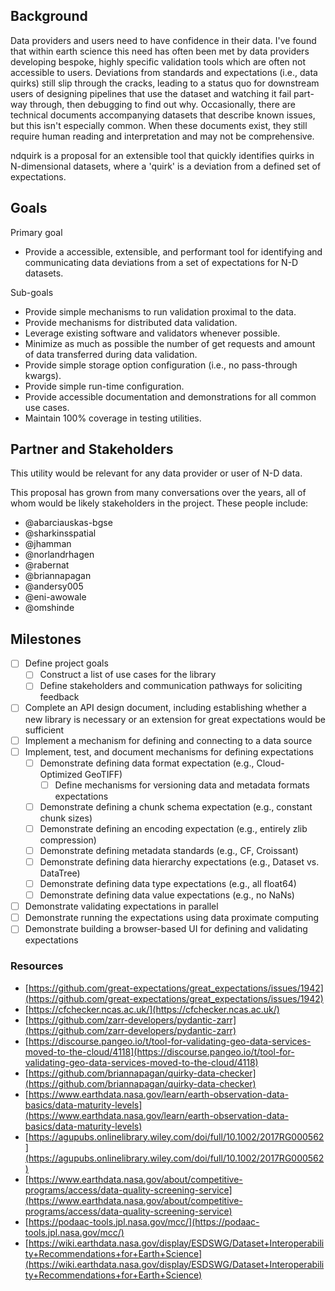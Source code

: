 ## Background

Data providers and users need to have confidence in their data. I've found that within earth science this need has often been met by data providers developing bespoke, highly specific validation tools which are often not accessible to users. Deviations from standards and expectations (i.e., data quirks) still slip through the cracks, leading to a status quo for downstream users of designing pipelines that use the dataset and watching it fail part-way through, then debugging to find out why. Occasionally, there are technical documents accompanying datasets that describe known issues, but this isn't especially common. When these documents exist, they still require human reading and interpretation and may not be comprehensive.

ndquirk is a proposal for an extensible tool that quickly identifies quirks in N-dimensional datasets, where a 'quirk' is a deviation from a defined set of expectations.

## Goals
Primary goal
- Provide a accessible, extensible, and performant tool for identifying and communicating data deviations from a set of expectations for N-D datasets.

Sub-goals
- Provide simple mechanisms to run validation proximal to the data.
- Provide mechanisms for distributed data validation.
- Leverage existing software and validators whenever possible.
- Minimize as much as possible the number of get requests and amount of data transferred during data validation.
- Provide simple storage option configuration (i.e., no pass-through kwargs).
- Provide simple run-time configuration.
- Provide accessible documentation and demonstrations for all common use cases.
- Maintain 100% coverage in testing utilities.

## Partner and Stakeholders

This utility would be relevant for any data provider or user of N-D data.

This proposal has grown from many conversations over the years, all of whom would be likely stakeholders in the project. These people include:

- @abarciauskas-bgse
- @sharkinsspatial
- @jhamman
- @norlandrhagen
- @rabernat
- @briannapagan
- @andersy005
- @eni-awowale
- @omshinde

## Milestones

- [ ] Define project goals
    - [ ] Construct a list of use cases for the library
	- [ ] Define stakeholders and communication pathways for soliciting feedback
- [ ] Complete an API design document, including establishing whether a new library is necessary or an extension for great expectations would be sufficient
- [ ] Implement a mechanism for defining and connecting to a data source
- [ ] Implement, test, and document mechanisms for defining expectations
	- [ ] Demonstrate defining data format expectation (e.g., Cloud-Optimized GeoTIFF)
		- [ ] Define mechanisms for versioning data and metadata formats expectations
	- [ ] Demonstrate defining a chunk schema expectation (e.g., constant chunk sizes)
	- [ ] Demonstrate defining an encoding expectation (e.g., entirely zlib compression)
	- [ ] Demonstrate defining metadata standards (e.g., CF, Croissant)
	- [ ] Demonstrate defining data hierarchy expectations (e.g., Dataset vs. DataTree)
	- [ ] Demonstrate defining data type expectations (e.g., all float64)
	- [ ] Demonstrate defining data value expectations (e.g., no NaNs)
- [ ] Demonstrate validating expectations in parallel
- [ ] Demonstrate running the expectations using data proximate computing
- [ ] Demonstrate building a browser-based UI for defining and validating expectations

### Resources

- [https://github.com/great-expectations/great_expectations/issues/1942](https://github.com/great-expectations/great_expectations/issues/1942)
- [https://cfchecker.ncas.ac.uk/](https://cfchecker.ncas.ac.uk/)
- [https://github.com/zarr-developers/pydantic-zarr](https://github.com/zarr-developers/pydantic-zarr)
- [https://discourse.pangeo.io/t/tool-for-validating-geo-data-services-moved-to-the-cloud/4118](https://discourse.pangeo.io/t/tool-for-validating-geo-data-services-moved-to-the-cloud/4118)
- [https://github.com/briannapagan/quirky-data-checker](https://github.com/briannapagan/quirky-data-checker)
- [https://www.earthdata.nasa.gov/learn/earth-observation-data-basics/data-maturity-levels](https://www.earthdata.nasa.gov/learn/earth-observation-data-basics/data-maturity-levels)
- [https://agupubs.onlinelibrary.wiley.com/doi/full/10.1002/2017RG000562](https://agupubs.onlinelibrary.wiley.com/doi/full/10.1002/2017RG000562)
- [https://www.earthdata.nasa.gov/about/competitive-programs/access/data-quality-screening-service](https://www.earthdata.nasa.gov/about/competitive-programs/access/data-quality-screening-service)
- [https://podaac-tools.jpl.nasa.gov/mcc/](https://podaac-tools.jpl.nasa.gov/mcc/)
- [https://wiki.earthdata.nasa.gov/display/ESDSWG/Dataset+Interoperability+Recommendations+for+Earth+Science](https://wiki.earthdata.nasa.gov/display/ESDSWG/Dataset+Interoperability+Recommendations+for+Earth+Science)